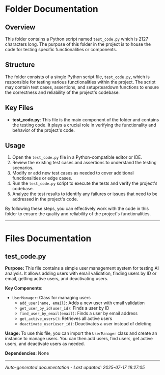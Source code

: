 # Folder Documentation

## Overview
This folder contains a Python script named `test_code.py` which is 2127 characters long. The purpose of this folder in the project is to house the code for testing specific functionalities or components.

## Structure
The folder consists of a single Python script file, `test_code.py`, which is responsible for testing various functionalities within the project. The script may contain test cases, assertions, and setup/teardown functions to ensure the correctness and reliability of the project's codebase.

## Key Files
- **test_code.py**: This file is the main component of the folder and contains the testing code. It plays a crucial role in verifying the functionality and behavior of the project's code.

## Usage
1. Open the `test_code.py` file in a Python-compatible editor or IDE.
2. Review the existing test cases and assertions to understand the testing scenarios.
3. Modify or add new test cases as needed to cover additional functionalities or edge cases.
4. Run the `test_code.py` script to execute the tests and verify the project's codebase.
5. Analyze the test results to identify any failures or issues that need to be addressed in the project's code.

By following these steps, you can effectively work with the code in this folder to ensure the quality and reliability of the project's functionalities.

---

# Files Documentation

## test_code.py

**Purpose:** This file contains a simple user management system for testing AI analysis. It allows adding users with email validation, finding users by ID or email, getting active users, and deactivating users.

**Key Components:**
- `UserManager`: Class for managing users
  - `add_user(name, email)`: Adds a new user with email validation
  - `get_user_by_id(user_id)`: Finds a user by ID
  - `find_user_by_email(email)`: Finds a user by email address
  - `get_active_users()`: Retrieves all active users
  - `deactivate_user(user_id)`: Deactivates a user instead of deleting

**Usage:** To use this file, you can import the `UserManager` class and create an instance to manage users. You can then add users, find users, get active users, and deactivate users as needed.

**Dependencies:** None

---
*Auto-generated documentation - Last updated: 2025-07-17 18:27:05*
